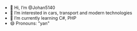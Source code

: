 - 👋 Hi, I’m @Johan5140
- 👀 I’m interested in cars, transport and modern technologies
- 🌱 I’m currently learning C#, PHP
- 😄 Pronouns: "yan"

<!---
Johan5140/Johan5140 is a ✨ special ✨ repository because its `README.md` (this file) appears on your GitHub profile.
You can click the Preview link to take a look at your changes.
--->
